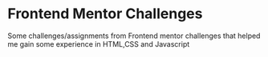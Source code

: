 # Frontend Mentor Challenges
Some challenges/assignments from Frontend mentor challenges that helped me gain some experience in HTML,CSS and Javascript
